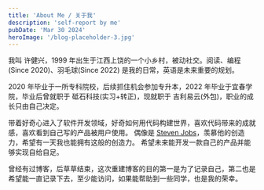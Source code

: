 ```yaml
---
title: 'About Me / 关于我'
description: 'self-report by me'
pubDate: 'Mar 30 2024'
heroImage: '/blog-placeholder-3.jpg'
---
```


<p class="ph mt6">
	我叫 许健兴，1999 年出生于江西上饶的一个小乡村，被动社交。阅读、编程(Since 2020)、羽毛球(Since 2022) 是我的日常，英语是未来重要的规划。
</p>

<p class="ph mt4">
	2020 年毕业于一所专科院校，后续抓住机会参加专升本，2022 年毕业于宜春学院，毕业后曾就职于 砥石科技(实习+转正)，现就职于 吉利易云(外包)，职业的成长只由自己决定。
</p>

<p class="ph mt4">
	带着好奇心进入了软件开发领域，好奇如何用代码构建世界，喜欢代码带来的成就感，喜欢看到自己写的产品被用户使用。
	偶像是 <a href="https://en.wikipedia.org/wiki/Steve_Jobs">Steven Jobs</a>，羡慕他的创造力，希望有一天我也能拥有这般的创造力。
	希望未来能开发一款自己的产品并能够实现自给自足。 
</p>

<p class="ph mt4">
	曾经有过博客，后草草结束，这次重建博客的目的第一是为了记录自己，第二也是希望能一直记录下去，至少能访问，如果能帮助到一些同学，也是我的荣幸。
</p>

